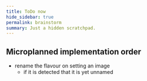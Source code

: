 ```yaml
---
title: ToDo now
hide_sidebar: true
permalink: brainstorm
summary: Just a hidden scratchpad.
---
```


## Microplanned implementation order

- rename the flavour on setting an image
	- if it is detected that it is yet unnamed

